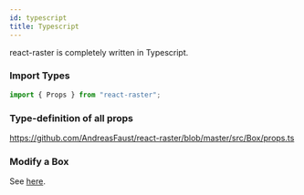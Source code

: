 ```yaml
---
id: typescript
title: Typescript
---
```


react-raster is completely written in Typescript.

### Import Types

```ts
import { Props } from "react-raster";
```

### Type-definition of all props

https://github.com/AndreasFaust/react-raster/blob/master/src/Box/props.ts

### Modify a Box

See [here](/docs/modify-box).
